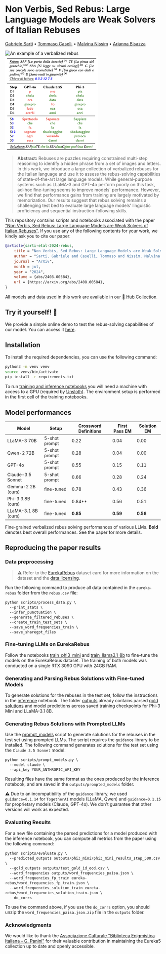 # Non Verbis, Sed Rebus: Large Language Models are Weak Solvers of Italian Rebuses

[Gabriele Sarti](https://gsarti.com) • [Tommaso Caselli](https://scholar.google.com/citations?user=fxQvP_QAAAAJ) • [Malvina Nissim](https://malvinanissim.github.io/) • [Arianna Bisazza](https://www.cs.rug.nl/~bisazza/)

<p float="left">
    <img src="img/verbalized_rebus.png" alt="An example of a verbalized rebus" width="300"/>
    <img src="img/llm_generations.png" alt="Example generations from LLMs" width="300"/>
</p>

> **Abstract:** Rebuses are puzzles requiring constrained multi-step reasoning to identify a hidden phrase from a set of images and letters. In this work, we introduce a large collection of verbalized rebuses for the Italian language and use it to assess the rebus-solving capabilities of state-of-the-art large language models. While general-purpose systems such as LLaMA-3 and GPT-4o perform poorly on this task, ad-hoc fine-tuning seems to improve models' performance. However, we find that performance gains from training are largely motivated by memorization. Our results suggest that rebus solving remains a challenging test bed to evaluate large language models' linguistic proficiency and sequential instruction-following skills.

This repository contains scripts and notebooks associated with the paper ["Non Verbis, Sed Rebus: Large Language Models are Weak Solvers of Italian Rebuses"](https://arxiv.org/abs/2408.00584). If you use any of the following contents for your work, we kindly ask you to cite our paper:

```bibtex
@article{sarti-etal-2024-rebus,
    title = "Non Verbis, Sed Rebus: Large Language Models are Weak Solvers of Italian Rebuses",
    author = "Sarti, Gabriele and Caselli, Tommaso and Nissim, Malvina and Bisazza, Arianna",
    journal = "ArXiv",
    month = jul,
    year = "2024",
    volume = {abs/2408.00584},
    url = {https://arxiv.org/abs/2408.00584},
}
```

All models and data used in this work are available in our [🤗 Hub Collection](https://huggingface.co/collections/gsarti/verbalized-rebus-clic-it-2024-66ab8f11cb04e68bdf4fb028).

## Try it yourself! 🧩

We provide a simple online demo to test the rebus-solving capabilities of our model. You can access it [here](https://huggingface.co/spaces/gsarti/verbalized-rebus-solver).

## Installation

To install the required dependencies, you can use the following command:

```bash
python3 -m venv venv
source venv/bin/activate
pip install -r requirements.txt
```

To run [training and inference notebooks](./notebooks) you will need a machine with access to a GPU (required by [Unsloth](https://github.com/unslothai/unsloth)). The environment setup is performed in the first cell of the training notebooks.

## Model performances

| Model | Setup | Crossword Definitions | First Pass EM | Solution EM |
|---|---|---|---|---|
| LLaMA-3 70B | 5-shot prompt | 0.22 | 0.04 | 0.00 |
| Qwen-2 72B | 5-shot prompt | 0.28 | 0.04 | 0.00 |
| GPT-4o | 5-shot prompt | 0.55 | 0.15 | 0.11 |
| Claude-3.5 Sonnet | 5-shot prompt | 0.66 | 0.28 | 0.24 |
| Gemma-2 2B (ours) | fine-tuned | 0.78 | 0.43 | 0.36 |
| Phi-3 3.8B (ours) | fine-tuned | 0.84** | 0.56 | 0.51 |
| LLaMA-3.1 8B (ours) | fine-tuned | **0.85** | **0.59** | **0.56** |

Fine-grained verbalized rebus solving performances of various LLMs. **Bold** denotes best overall performances. See the paper for more details.

## Reproducing the paper results

### Data preprocessing

> ⚠️ Refer to the [EurekaRebus]([eureka-rebus/README.md](https://huggingface.co/datasets/gsarti/eureka-rebus)) dataset card for more information on the dataset and the [data licensing](https://huggingface.co/datasets/gsarti/eureka-rebus/raw/main/LICENSE).

Run the following command to produce all data contained in the `eureka-rebus` folder from the `rebus.csv` file:

```shell
python scripts/process_data.py \
  --print_stats \
  --infer_punctuation \
  --generate_filtered_rebuses \
  --create_train_test_sets \
  --save_word_frequencies_train \
  --save_sharegpt_files
```

### Fine-tuning LLMs on EurekaRebus

Follow the notebooks [train_phi3_mini](notebooks/train_phi3_mini.ipynb) and [train_llama3.1_8b](notebooks/train_llama3.1_8b.ipynb) to fine-tune the models on the EurekaRebus dataset. The training of both models was conducted on a single RTX 3090 GPU with 24GB RAM.

### Generating and Parsing Rebus Solutions with Fine-tuned Models

To generate solutions for the rebuses in the test set, follow the instructions in the [inference](notebooks/inference.ipynb) notebook. The folder [outputs](outputs) already contains parsed [gold solutions](outputs/test_gold_id_ood.csv) and model predictions across saved training checkpoints for Phi-3 Mini and LLaMA-3.1 8B.

### Generating Rebus Solutions with Prompted LLMs

Use the [prompt_models](scritps/prompt_models.py) script to generate solutions for the rebuses in the test set using prompted LLMs. The script requires the `guidance` library to be installed. The following command generates solutions for the test set using the `Claude 3.5 Sonnet` model:

```shell
python scripts/prompt_models.py \
  --model claude \
  --api_key YOUR_ANTHROPIC_API_KEY
```

Resulting files have the same format as the ones produced by the inference notebook, and are saved in the `outputs/prompted_models` folder.

⚠️ Due to an incompatibility of the `guidance` library, we used `guidance=0.1.14` for `TogetherAI` models (LLaMA, Qwen) and `guidance=0.1.15` for proprietary models (Claude, GPT-4o). We don't guarantee that other versions will work as expected.

### Evaluating Results

For a new file containing the parsed predictions for a model produced with the inference notebook, you can compute all metrics from the paper using the following command:

```shell
python scripts/evaluate.py \
  --predicted_outputs outputs/phi3_mini/phi3_mini_results_step_500.csv \
  --gold_outputs outputs/test_gold_id_ood.csv \
  --word_frequencies outputs/word_frequencies_paisa.json \
  --word_frequencies_fp_train eureka-rebus/word_frequencies_fp_train.json \
  --word_frequencies_solution_train eureka-rebus/word_frequencies_solution_train.json \
  --do_corrs
```

To use the command above, if you use the `do_corrs` option, you should unzip the `word_frequencies_paisa.json.zip` file in the `outputs` folder.

### Acknowledgments

We would like to thank the [Associazione Culturale "Biblioteca Enigmistica Italiana - G. Panini"](http://www.enignet.it/home) for their valuable contribution in maintaining the Eureka5 collection up to date and openly accessible.
